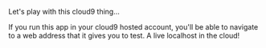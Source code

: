 Let's play with this cloud9 thing...

If you run this app in your cloud9 hosted account, you'll be able to navigate to a web address that it gives you to test. A live localhost in the cloud!